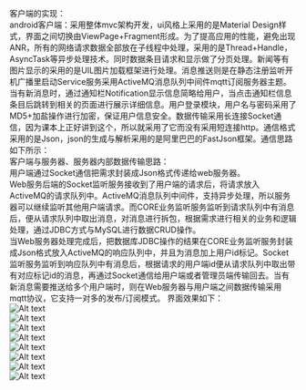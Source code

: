 客户端的实现：
<br>android客户端：采用整体mvc架构开发，ui风格上采用的是Material Design样式，界面之间切换由ViewPage+Fragment形成。为了提高应用的性能，避免出现ANR，所有的网络请求数据全部放在子线程中处理，采用的是Thread+Handle，AsyncTask等异步处理技术。同时数据条目请求和显示做了分页处理。新闻等有图片显示的采用的是UIL图片加载框架进行处理。消息推送则是在静态注册监听开机广播里启动Service服务采用ActiveMQ消息队列中间件mqtt订阅服务器主题。当有新消息时，通过通知栏Notification显示信息简略给用户，当点击通知栏信息条目后跳转到相关的页面进行展示详细信息。用户登录模块，用户名与密码采用了MD5+加盐操作进行加密，保证用户信息安全。数据传输采用长连接Socket通信，因为课本上正好讲到这个，所以就采用了它而没有采用短连接http。通信格式采用的是Json，json的生成与解析采用的是阿里巴巴的FastJson框架。通信思路如下所示：
<br>客户端与服务器、服务器内部数据传输思路：
<br>用户端通过Socket通信把需求封装成Json格式传递给web服务器。
<br>Web服务后端的Socket监听服务接收到了用户端的请求后，将请求放入ActiveMQ的请求队列中。ActiveMQ消息队列中间件，支持异步处理，所以服务器可以继续监听其他用户端请求。而CORE业务监听服务监听到请求队列中有消息后，便从请求队列中取出消息，对消息进行拆包，根据需求进行相关的业务和逻辑处理，通过JDBC方式与MySQL进行数据CRUD操作。
<br>当Web服务器处理完成后，把数据库JDBC操作的结果在CORE业务监听服务封装成Json格式放入ActiveMQ的响应队列中，并且为消息加上用户id标记。Socket监听服务监听到响应队列中有消息后，根据请求的用户端id便从请求队列中取出带有对应标记id的消息，再通过Socket通信给用户端或者管理员端传输回去。当有新消息需要推送给多个用户端时，则在Web服务器与用户端之间数据传输采用mqtt协议，它支持一对多的发布/订阅模式。
界面效果如下：
<br>![Alt text](https://github.com/liangzhanncu/intelligenceNCU/blob/master/app/src/main/res/mipmap-mdpi/1.png)
<br>![Alt text](https://github.com/liangzhanncu/intelligenceNCU/blob/master/app/src/main/res/mipmap-mdpi/2.png)
<br>![Alt text](https://github.com/liangzhanncu/intelligenceNCU/blob/master/app/src/main/res/mipmap-mdpi/3.png)
<br>![Alt text](https://github.com/liangzhanncu/intelligenceNCU/blob/master/app/src/main/res/mipmap-mdpi/4.png)
<br>![Alt text](https://github.com/liangzhanncu/intelligenceNCU/blob/master/app/src/main/res/mipmap-mdpi/5.png)
<br>![Alt text](https://github.com/liangzhanncu/intelligenceNCU/blob/master/app/src/main/res/mipmap-mdpi/6.png)
<br>![Alt text](https://github.com/liangzhanncu/intelligenceNCU/blob/master/app/src/main/res/mipmap-mdpi/7.png)
<br>![Alt text](https://github.com/liangzhanncu/intelligenceNCU/blob/master/app/src/main/res/mipmap-mdpi/8.png)
